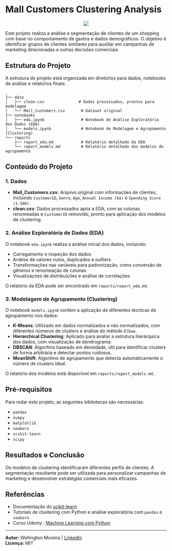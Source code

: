 # Mall Customers Clustering Analysis
<p align='center' width=500>
    <img src='https://www.negocioefranquia.com/wp-content/uploads/2018/01/mall-em-shopping.jpg'/>
</p>
Este projeto realiza a análise e segmentação de clientes de um shopping com base no comportamento de gastos e dados demográficos. O objetivo é identificar grupos de clientes similares para auxiliar em campanhas de marketing direcionadas e outras decisões comerciais.

## Estrutura do Projeto
A estrutura do projeto está organizada em diretórios para dados, notebooks de análise e relatórios finais:

```plaintext
.
├── data
│   ├── clean.csv               # Dados processados, prontos para modelagem
│   └── Mall_Customers.csv       # Dataset original
├── notebooks
│   ├── eda.ipynb                # Notebook de Análise Exploratória dos Dados (EDA)
│   └── models.ipynb             # Notebook de Modelagem e Agrupamento (Clustering)
└── reports
    ├── report_eda.md            # Relatório detalhado da EDA
    └── report_models.md         # Relatório detalhado dos modelos de agrupamento
```

## Conteúdo do Projeto

### 1. Dados
- **Mall_Customers.csv**: Arquivo original com informações de clientes, incluindo `CustomerID`, `Genre`, `Age`, `Annual Income (k$)` e `Spending Score (1-100)`.
- **clean.csv**: Dados processados após a EDA, com as colunas renomeadas e `CustomerID` removido, pronto para aplicação dos modelos de clustering.

### 2. Análise Exploratória de Dados (EDA)
O notebook `eda.ipynb` realiza a análise inicial dos dados, incluindo:
- Carregamento e inspeção dos dados
- Análise de valores nulos, duplicados e outliers
- Transformações nas variáveis para padronização, como conversão de gêneros e renomeação de colunas
- Visualizações de distribuições e análise de correlações

O relatório da EDA pode ser encontrado em `reports/report_eda.md`.

### 3. Modelagem de Agrupamento (Clustering)
O notebook `models.ipynb` contém a aplicação de diferentes técnicas de agrupamento nos dados:
- **K-Means**: Utilizado em dados normalizados e não normalizados, com diferentes números de clusters e análise do método `Elbow`.
- **Hierarchical Clustering**: Aplicado para avaliar a estrutura hierárquica dos dados, com visualização de dendrograma.
- **DBSCAN**: Algoritmo baseado em densidade, útil para identificar clusters de forma arbitrária e detectar pontos ruidosos.
- **MeanShift**: Algoritmo de agrupamento que detecta automaticamente o número de clusters ideal.

O relatório dos modelos está disponível em `reports/report_models.md`.

## Pré-requisitos
Para rodar este projeto, as seguintes bibliotecas são necessárias:
- `pandas`
- `numpy`
- `matplotlib`
- `seaborn`
- `scikit-learn`
- `scipy`

## Resultados e Conclusão
Os modelos de clustering identificaram diferentes perfis de clientes. A segmentação resultante pode ser utilizada para personalizar campanhas de marketing e desenvolver estratégias comerciais mais eficazes.

## Referências
- Documentação do [scikit-learn](https://scikit-learn.org/stable/)
- Tutoriais de clustering com Python e análise exploratória com `pandas` e `seaborn`
- Curso Udemy : [Machine Learning com Python](https://www.udemy.com/course/machine-learning-com-python/)
---

**Autor:** Wellington Moreira | [LinkedIn](https://www.linkedin.com/in/wellington-moreira-santos/)  
**Licença:** MIT
